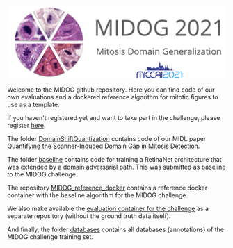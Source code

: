 ![MIDOG logo](img/cropped-midog_at_miccai-2.png)

Welcome to the MIDOG github repository. Here you can find code of our own evaluations and a dockered reference algorithm for mitotic figures to use as a template.

If you haven't registered yet and want to take part in the challenge, please register [here](https://imi.thi.de/midog/register/).

The folder [DomainShiftQuantization](https://github.com/DeepPathology/MIDOG/tree/main/DomainShiftQuantification) contains code of our MIDL paper [Quantifying the Scanner-Induced Domain Gap in Mitosis Detection](https://arxiv.org/pdf/2103.16515.pdf).

The folder [baseline](https://github.com/DeepPathology/MIDOG/tree/main/baseline) contains code for training a RetinaNet architecture that was extended by a domain adversarial path. This was submitted as baseline to the MIDOG challenge.

The repository [MIDOG_reference_docker](http://github.com/DeepPathology/MIDOG_reference_docker) contains a reference docker container with the baseline algorithm for the MIDOG challenge.

We also make available the [evaluation container for the challenge](https://github.com/DeepPathology/MIDOG_evaluation_docker) as a separate repository  (without the ground truth data itself). 

And finally, the folder [databases](https://github.com/DeepPathology/MIDOG/tree/main/databases) contains all databases (annotations) of the MIDOG challenge training set.
 
